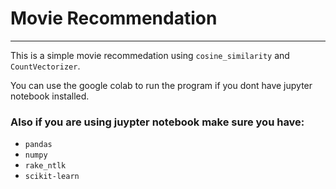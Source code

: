 # Movie Recommendation
---
This is a simple movie recommedation using `cosine_similarity` and `CountVectorizer`.

You can use the google colab to run the program if you dont have jupyter notebook installed.

### Also if you are using juypter notebook make sure you have:
- `pandas`
- `numpy`
- `rake_ntlk`
- `scikit-learn`
